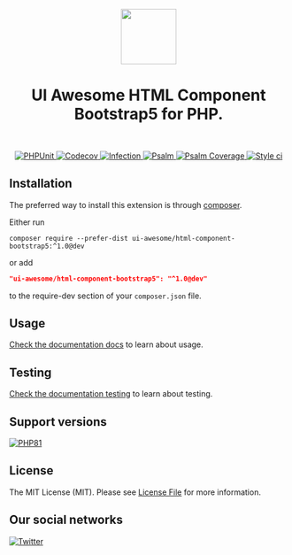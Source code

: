 <p align="center">
    <a href="https://github.com/ui-awesome/html-component-bootstrap5" target="_blank">
        <img src="https://avatars.githubusercontent.com/u/121752654?s=200&v=4" height="100px">
    </a>
    <h1 align="center">UI Awesome HTML Component Bootstrap5 for PHP.</h1>
    <br>
</p>

<p align="center">
    <a href="https://github.com/ui-awesome/html-component-bootstrap5/actions/workflows/build.yml" target="_blank">
        <img src="https://github.com/ui-awesome/html-component-bootstrap5/actions/workflows/build.yml/badge.svg" alt="PHPUnit">
    </a>
    <a href="https://codecov.io/gh/ui-awesome/html-component-bootstrap5" > 
        <img src="https://codecov.io/gh/ui-awesome/html-component-bootstrap5/graph/badge.svg?token=GX1ahaFwFx" alt="Codecov">
    </a>    
    <a href="https://dashboard.stryker-mutator.io/reports/github.com/ui-awesome/html-component-bootstrap5/main" target="_blank">
        <img src="https://img.shields.io/endpoint?style=flat&url=https%3A%2F%2Fbadge-api.stryker-mutator.io%2Fgithub.com%2Fyii2-extensions%2Fasset-bootstrap5%2Fmain" alt="Infection">
    </a>
    <a href="https://github.com/ui-awesome/html-component-bootstrap5/actions/workflows/static.yml" target="_blank">
        <img src="https://github.com/ui-awesome/html-component-bootstrap5/actions/workflows/static.yml/badge.svg" alt="Psalm">
    </a>
    <a href="https://shepherd.dev/github/ui-awesome/html-component-bootstrap5" target="_blank">
        <img src="https://shepherd.dev/github/ui-awesome/html-component-bootstrap5/coverage.svg" alt="Psalm Coverage">
    </a>
    <a href="https://github.styleci.io/repos/777837641?branch=main">
        <img src="https://github.styleci.io/repos/777837641/shield?branch=main" alt="Style ci">
    </a>              
</p>

## Installation

The preferred way to install this extension is through [composer](https://getcomposer.org/download/).

Either run

```shell
composer require --prefer-dist ui-awesome/html-component-bootstrap5:^1.0@dev
```

or add

```json
"ui-awesome/html-component-bootstrap5": "^1.0@dev"
```

to the require-dev section of your `composer.json` file. 

## Usage

[Check the documentation docs](docs/README.md) to learn about usage.

## Testing

[Check the documentation testing](docs/testing.md) to learn about testing.

## Support versions

[![PHP81](https://img.shields.io/badge/PHP-%3E%3D8.1-787CB5)](https://www.php.net/releases/8.1/en.php)

## License

The MIT License (MIT). Please see [License File](LICENSE) for more information.

## Our social networks

[![Twitter](https://img.shields.io/badge/twitter-follow-1DA1F2?logo=twitter&logoColor=1DA1F2&labelColor=555555?style=flat)](https://twitter.com/Terabytesoftw)
